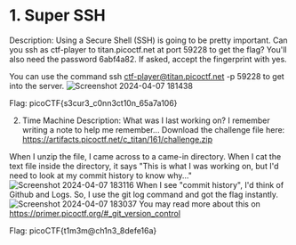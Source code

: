 <h1> 1. Super SSH </h1> 
Description: Using a Secure Shell (SSH) is going to be pretty important. Can you ssh as ctf-player to titan.picoctf.net at port 59228 to get the flag? You'll also need the password 6abf4a82. If asked, accept the fingerprint with yes.

You can use the command ssh ctf-player@titan.picoctf.net -p 59228 to get into the server.
![Screenshot 2024-04-07 181438](https://github.com/ssi51/ctf-writeups/assets/141008956/b1b337e7-f853-44d7-ace6-f789b6296b46)

Flag: picoCTF{s3cur3_c0nn3ct10n_65a7a106}

2. Time Machine
Description: What was I last working on? I remember writing a note to help me remember...
Download the challenge file here: https://artifacts.picoctf.net/c_titan/161/challenge.zip

When I unzip the file, I came across to a came-in directory. When I cat the text file inside the directory, it says "This is what I was working on, but I'd need to look at my commit history to know why..."
![Screenshot 2024-04-07 183116](https://github.com/ssi51/ctf-writeups/assets/141008956/7a379589-4e0e-45ee-8650-69085e256dd3)
When I see "commit history", I'd think of Github and Logs. So, I use the git log command and got the flag instantly.
![Screenshot 2024-04-07 183037](https://github.com/ssi51/ctf-writeups/assets/141008956/0ab66692-19ab-45ac-af5b-a03a543ebdd8)
You may read more about this on https://primer.picoctf.org/#_git_version_control

Flag: picoCTF{t1m3m@ch1n3_8defe16a}
